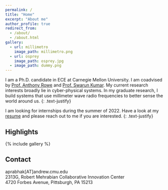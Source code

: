 ```yaml
---
permalink: /
title: "Home"
excerpt: "About me"
author_profile: true
redirect_from: 
  - /about/
  - /about.html
gallery:
  - url: millimetro
    image_path: millimetro.png
  - url: osprey
    image_path: osprey.jpg
  - image_path: dummy.png
---
```


I am a Ph.D. candidate in ECE at Carnegie Mellon University. I am coadvised by [Prof. Anthony Rowe](https://users.ece.cmu.edu/~agr) and [Prof. Swarun Kumar](http://www.andrew.cmu.edu/user/swarunk/index.html). My current research interests broadly lie in cyber-physical systems. In my graduate research, I build systems that use millimeter wave radio frequencies to better sense the world around us.
{: .text-justify}
<!-- 
Prior to CMU, I spent 4 wonderful years doing my undergrad at [National Institute of Technology Karnataka](https://www.nitk.ac.in/), India.
{: .text-justify} -->

I am looking for internships during the summer of 2022. Have a look at my [resume](/files/resume.pdf) and please reach out to me if you are interested.
{: .text-justify}
## Highlights
{% include gallery %}

## Contact
aprabhak[AT]andrew.cmu.edu<br>
2313G, Robert Mehrabian Collaborative Innovation Center<br>
4720 Forbes Avenue, Pittsburgh, PA 15213<br>
